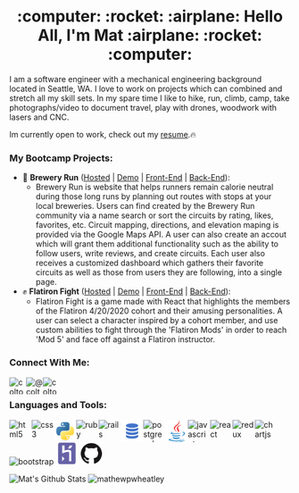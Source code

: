 <h1 align="center">:computer: :rocket: :airplane: Hello All, I'm Mat :airplane: :rocket: :computer: </h1>

I am a software engineer with a mechanical engineering background located in Seattle, WA. I love to work on projects which can combined and stretch all my skill sets. In my spare time I like to hike, run, climb, camp, take photographs/video to document travel, play with drones, woodwork with lasers and CNC.

Im currently open to work, check out my [resume](https://github.com/mathewpwheatley/mathewpwheatley/blob/master/Mathew_Wheatley_Resume_2020.pdf).:fire:

### My Bootcamp Projects:
* :beer: **Brewery Run** ([Hosted](https://brewery-run.herokuapp.com) | [Demo](https://www.linkedin.com/feed/update/urn:li:activity:6696186084046573568) | [Front-End](https://github.com/mathewpwheatley/brewery-run-frontend) | [Back-End](https://github.com/mathewpwheatley/brewery-run-backend)):
  * Brewery Run is website that helps runners remain calorie neutral during those long runs by planning out routes with stops at your local breweries. Users can find created by the Brewery Run community via a name search or sort the circuits by rating, likes, favorites, etc. Circuit mapping, directions, and elevation maping is provided via the Google Maps API. A user can also create an accout which will grant them additional functionality such as the ability to follow users, write reviews, and create circuits. Each user also receives a customized dashboard which gathers their favorite circuits as well as those from users they are following, into a single page.
* :fist: **Flatiron Fight** ([Hosted](https://flatiron-fight.herokuapp.com) | [Demo](https://www.linkedin.com/feed/update/urn:li:activity:6689618509204475904) | [Front-End](https://github.com/mathewpwheatley/module-4-project-fantasy-rpg-frontend) | [Back-End](https://github.com/mathewpwheatley/module-4-project-fantasy-rpg-backend)):
  * Flatiron Fight is a game made with React that highlights the members of the Flatiron 4/20/2020 cohort and their amusing personalities. A user can select a character inspired by a cohort member, and use custom abilities to fight through the 'Flatiron Mods' in order to reach 'Mod 5' and face off against a Flatiron instructor.

### Connect With Me:

<p>
  <a href="https://www.linkedin.com/in/mathewpwheatley" target="blank"><img align="left" src="https://cdn.jsdelivr.net/npm/simple-icons@3.0.1/icons/linkedin.svg" alt="coltonkaiser" height="30" width="30" /></a>
    <a href="https://medium.com/@mathew.p.wheatley" target="blank"><img align="left" src="https://cdn.jsdelivr.net/npm/simple-icons@3.0.1/icons/medium.svg" alt="@coltonkaiser" height="30" width="30" /></a>
    <a href="https://www.youtube.com/channel/UCW4FrSWl9kSf0BFRw2GLMhQ" target="blank"><img align="left" src="https://cdn.jsdelivr.net/npm/simple-icons@3.0.1/icons/youtube.svg" alt="coltonkaiser" height="30" width="30" /></a>
 </p>
 
 <br />

### Languages and Tools:
<p align="left">
  <img src="https://devicons.github.io/devicon/devicon.git/icons/html5/html5-original-wordmark.svg" alt="html5" align="left" width="40" height="40"/>
  <img src="https://devicons.github.io/devicon/devicon.git/icons/css3/css3-original-wordmark.svg" alt="css3" align="left" width="40" height="40"/>
  <img src="https://github.com/devicons/devicon/blob/master/icons/python/python-original.svg" alt="python" align="left" width="40" height="40"/>
  <img src="https://devicons.github.io/devicon/devicon.git/icons/ruby/ruby-original-wordmark.svg" alt="ruby" align="left" width="40" height="40"/>
  <img src="https://devicons.github.io/devicon/devicon.git/icons/rails/rails-original-wordmark.svg" alt="rails" align="left" width="40" height="40"/>
  <img src="https://raw.githubusercontent.com/github/explore/80688e429a7d4ef2fca1e82350fe8e3517d3494d/topics/sql/sql.png" alt="ruby" align="left" width="40" height="40"/>
  <img src="https://devicons.github.io/devicon/devicon.git/icons/postgresql/postgresql-original-wordmark.svg" alt="postgresql" align="left" width="40" height="40"/>
  <img src="https://github.com/devicons/devicon/blob/master/icons/java/java-original.svg" align="left" alt="java" width="40" height="40"/>
  <img src="https://devicons.github.io/devicon/devicon.git/icons/javascript/javascript-original.svg" align="left" alt="javascript" width="40" height="40"/>
  <img src="https://devicons.github.io/devicon/devicon.git/icons/react/react-original-wordmark.svg" alt="react" align="left" width="40" height="40"/>
  <img src="https://devicons.github.io/devicon/devicon.git/icons/redux/redux-original.svg" alt="redux" align="left" width="40" height="40"/>
  <img src="https://www.chartjs.org/media/logo-title.svg" alt="chartjs" align="left" width="40" height="40"/>
  <img src="https://devicons.github.io/devicon/devicon.git/icons/bootstrap/bootstrap-plain.svg" alt="bootstrap" width="40" height="40"/>
  <img src="https://github.com/devicons/devicon/blob/master/icons/heroku/heroku-plain.svg" alt="heroku" width="40" height="40"/>
  <img src="https://github.com/devicons/devicon/blob/master/icons/github/github-original.svg" alt="github" width="40" height="40"/>
</p>

<span>
<img alt="Mat's Github Stats" src="https://github-readme-stats.vercel.app/api?username=mathewpwheatley&show_icons=true&hide_border=true&hide=stars&theme=plain"/>
<img src="https://github-readme-stats.vercel.app/api/top-langs/?username=mathewpwheatley&layout=compact&hide=html&hide_border=true&theme=plain" alt="mathewpwheatley" />
</span>
